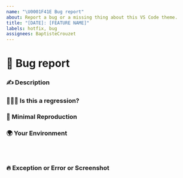 ```yaml
---
name: "\U0001F41E Bug report"
about: Report a bug or a missing thing about this VS Code theme.
title: "[DATE]: [FEATURE NAME]"
labels: hotfix, bug
assignees: BaptisteCrouzet
---
```


<!-- 🔅🔅🔅🔅🔅🔅🔅🔅🔅🔅🔅🔅🔅🔅🔅🔅🔅🔅🔅🔅🔅🔅🔅🔅🔅🔅🔅🔅🔅🔅🔅

In order to improve issue processing please search open and closed issues before submitting a new one.
Existing issues often contain information about workarounds, resolution, or progress updates.

Thank you for helping !

🔅🔅🔅🔅🔅🔅🔅🔅🔅🔅🔅🔅🔅🔅🔅🔅🔅🔅🔅🔅🔅🔅🔅🔅🔅🔅🔅🔅🔅🔅🔅🔅🔅 -->

# 🐞 Bug report

### ✍️ Description

<!-- A clear and concise description of the problem. -->

### 🕵🏼‍♂️ Is this a regression?

<!-- Did this behavior use to work in the previous version? -->

### 🔬 Minimal Reproduction

<!-- Clear steps to re-produce the issue. -->

### 🌍 Your Environment

<!-- Press `Ctrl/Cmd + F1` and paste it here. -->
<pre><code>

</code></pre>

### 🔥 Exception or Error or Screenshot

<pre><code>

</code></pre>
